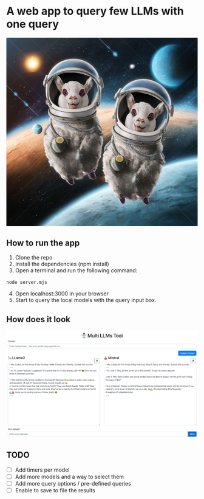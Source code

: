 # A web app to query few LLMs with one query

<img src="images/2-lamas-in-space.png">


## How to run the app
1. Clone the repo
2. Install the dependencies (npm install)
3. Open a terminal and run the following command:
```
node server.mjs
```
4. Open localhost:3000 in your browser
5. Start to query the local models with the query input box.

## How does it look

<img src="images/multi-llama-screen-1.png">

## TODO
- [ ] Add timers per model
- [ ] Add more models and a way to select them
- [ ] Add more query options / pre-defined queries
- [ ] Enable to save to file the results
